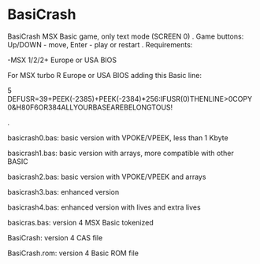 # BasiCrash
BasiCrash MSX Basic game, only text mode (SCREEN 0)
.
Game buttons: 
Up/DOWN - move, Enter - play or restart
.
Requirements:

-MSX 1/2/2+ Europe or USA BIOS


For MSX turbo R Europe or USA BIOS adding this Basic line:

5 DEFUSR=39+PEEK(-2385)+PEEK(-2384)*256:IFUSR(0)THENLINE>0COPY0&H80F6OR384ALLYOURBASEAREBELONGTOUS!

.

basicrash0.bas: basic version with VPOKE/VPEEK, less than 1 Kbyte

basicrash1.bas: basic version with arrays, more compatible with other BASIC

basicrash2.bas: basic version with VPOKE/VPEEK and arrays

basicrash3.bas: enhanced version

basicrash4.bas: enhanced version with lives and extra lives


basicras.bas: version 4 MSX Basic tokenized

BasiCrash: version 4 CAS file

BasiCrash.rom: version 4 Basic ROM file


